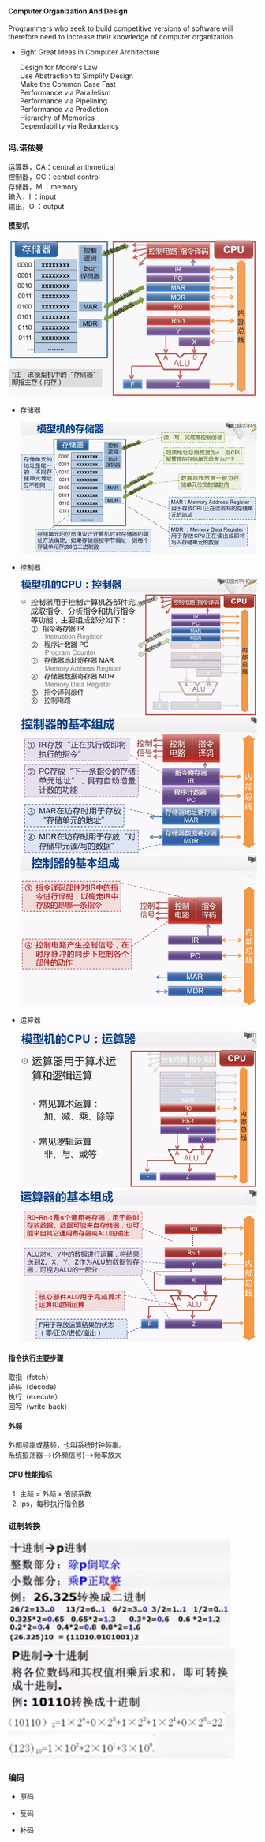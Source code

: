 #### Computer Organization And Design

  Programmers who seek to build competitive versions of software will therefore need to increase their knowledge of computer organization.

- Eight Great Ideas in Computer Architecture
  
  Design for Moore's Law  
  Use Abstraction to Simplify Design  
  Make the Common Case Fast  
  Performance via Parallelism  
  Performance via Pipelining  
  Performance via Prediction  
  Hierarchy of Memories  
  Dependability via Redundancy

### 冯.诺依曼

  运算器，CA：central arithmetical  
  控制器，CC：central control  
  存储器，M ：memory  
  输入，I   ：input  
  输出，O   ：output

#### 模型机

  ![](../../images/computer/model.png)
  
  - 存储器
    
    ![](../../images/computer/m.png)
  
  - 控制器
    
    ![](../../images/computer/cc.png)  
    ![](../../images/computer/cc1.png)  
    ![](../../images/computer/cc2.png)

  - 运算器
  
    ![](../../images/computer/ca.png)  
    ![](../../images/computer/ca1.png)
  
#### 指令执行主要步骤

  取指（fetch）  
  译码（decode）  
  执行（execute）  
  回写（write-back）

#### 外频

外部频率或基频，也叫系统时钟频率。  
系统振荡器——>(外频信号)——>频率放大

#### CPU 性能指标

1. 主频 = 外频 x 倍频系数
2. ips，每秒执行指令数

### 进制转换

  ![](../../images/computer/10_p.png)  
  ![](../../images/computer/p_10.png)

### 编码

- 原码
  
- 反码
  
- 补码
  